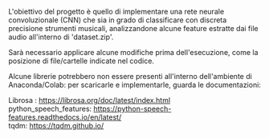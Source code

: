 L'obiettivo del progetto è quello di implementare una rete neurale convoluzionale (CNN) che sia in grado di classificare con discreta precisione strumenti musicali, 
analizzandone alcune feature estratte dai file audio all'interno di 'dataset.zip'.

Sarà necessario applicare alcune modifiche prima dell'esecuzione, come la posizione di file/cartelle indicate nel codice.

Alcune librerie potrebbero non essere presenti all'interno dell'ambiente di Anaconda/Colab: per scaricarle e implementarle, guarda le documentazioni:

Librosa : https://librosa.org/doc/latest/index.html <br>
python_speech_features: https://python-speech-features.readthedocs.io/en/latest/<br>
tqdm: https://tqdm.github.io/<br>

